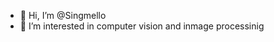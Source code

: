 - 👋 Hi, I’m @Singmello
- 👀 I’m interested in computer vision and inmage processinig

<!---
Singmello/Singmello is a ✨ special ✨ repository because its `README.md` (this file) appears on your GitHub profile.
You can click the Preview link to take a look at your changes.
--->

